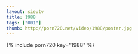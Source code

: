 ```yaml
--- 
layout: sieutv
title: 1988
tags: ["001"]
thumb: http://porn720.net/video/1988/poster.jpg
---
```

{% include porn720 key="1988" %} 
